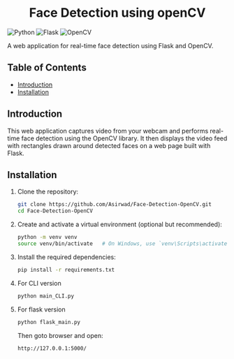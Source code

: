 <h1 align='center'>Face Detection using openCV</h1>


![Python](https://img.shields.io/badge/Python-3.7%20%7C%203.8%20%7C%203.9-blue?logo=python&logoColor=white)
![Flask](https://img.shields.io/badge/Flask-1.1.2-green?logo=flask&logoColor=white)
![OpenCV](https://img.shields.io/badge/OpenCV-4.5.2.54-red?logo=opencv&logoColor=white)


A web application for real-time face detection using Flask and OpenCV.

## Table of Contents
- [Introduction](#introduction)
- [Installation](#installation)

## Introduction
This web application captures video from your webcam and performs real-time face detection using the OpenCV library. It then displays the video feed with rectangles drawn around detected faces on a web page built with Flask.

## Installation
1. Clone the repository:
   ```bash
   git clone https://github.com/Asirwad/Face-Detection-OpenCV.git
   cd Face-Detection-OpenCV

2. Create and activate a virtual environment (optional but recommended):
    ```bash
    python -m venv venv
    source venv/bin/activate   # On Windows, use `venv\Scripts\activate`
    
3. Install the required dependencies:
    ```bash
    pip install -r requirements.txt
    
4. For CLI version
   ```bash
   python main_CLI.py

5. For flask version
   ```bash
   python flask_main.py
   ```
   Then goto browser and open:
   ```bash
   http://127.0.0.1:5000/  
